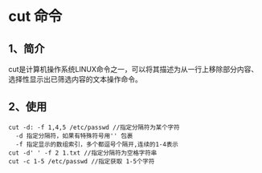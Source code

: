 # cut 命令


## 1、简介
cut是计算机操作系统LINUX命令之一，可以将其描述为从一行上移除部分内容、选择性显示出已筛选内容的文本操作命令。

## 2、使用
```
cut -d: -f 1,4,5 /etc/passwd //指定分隔符为某个字符
  -d 指定分隔符，如果有特殊符号用'' 包裹
  -f 指定显示的数组索引，多个都逗号个隔开,连续的1-4表示
cut -d' ' -f 2 1.txt //指定分隔符为空格字符串
cut -c 1-5 /etc/passwd //指定获取 1-5个字符
```